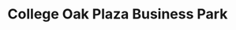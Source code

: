 ---
title: "College Oak Plaza Business Park"
url: /sacramento/college-oak-plaza-business-park/
shop: Einkaufszentrum
---